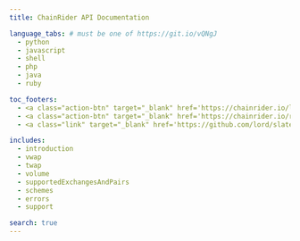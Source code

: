 ```yaml
---
title: ChainRider API Documentation

language_tabs: # must be one of https://git.io/vQNgJ
  - python
  - javascript
  - shell
  - php
  - java
  - ruby

toc_footers:
  - <a class="action-btn" target="_blank" href='https://chainrider.io/login'>Login to ChainRider</a>
  - <a class="action-btn" target="_blank" href='https://chainrider.io/register'>Register</a>
  - <a class="link" target="_blank" href='https://github.com/lord/slate'>Documentation powered by <em>Slate</em></a>

includes:
  - introduction
  - vwap
  - twap
  - volume
  - supportedExchangesAndPairs
  - schemes
  - errors
  - support

search: true
---
```

